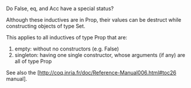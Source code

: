 Do False, eq, and Acc have a special status?

Although these inductives are in Prop, their values can be destruct while constructing objects of type Set.

This applies to all inductives of type Prop that are:

1. empty: without no constructors (e.g. False)
1. singleton: having one single constructor, whose arguments (if any) are all of type Prop

See also the [http://coq.inria.fr/doc/Reference-Manual006.html#toc26 manual].
